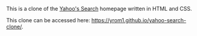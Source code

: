 This is a clone of the [Yahoo's Search](https://ca.search.yahoo.com/) homepage written in HTML and CSS.

This clone can be accessed here: https://yrom1.github.io/yahoo-search-clone/.
